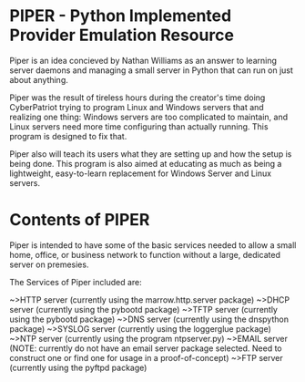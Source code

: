 PIPER - Python Implemented Provider Emulation Resource
=====================================================

Piper is an idea concieved by Nathan Williams as an answer to learning server daemons and managing a small server in
Python that can run on just about anything.

Piper was the result of tireless hours during the creator's time doing CyberPatriot trying to program Linux and Windows
servers that and realizing one thing: Windows servers are too complicated to maintain, and Linux servers need more time
configuring than actually running. This program is designed to fix that.

Piper also will teach its users what they are setting up and how the setup is being done. This program is also aimed
at educating as much as being a lightweight, easy-to-learn replacement for Windows Server and Linux servers.

Contents of PIPER
=================

Piper is intended to have some of the basic services needed to allow a small home, office, or business network to function
without a large, dedicated server on premesies.

The Services of Piper included are:

~>HTTP server (currently using the marrow.http.server package)
~>DHCP server (currently using the pybootd package)
~>TFTP server (currently using the pybootd package)
~>DNS server (currently using the dnspython package)
~>SYSLOG server (currently using the loggerglue package)
~>NTP server (currently using the program ntpserver.py)
~>EMAIL server (NOTE: currently do not have an email server package selected. Need to construct one or find one for
                      usage in a proof-of-concept)
~>FTP server (currently using the pyftpd package)

